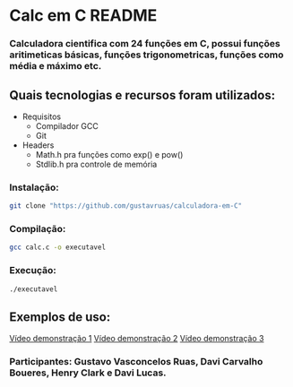 # Calc em C README
### Calculadora cientifica com 24 funções em C, possui funções aritimeticas básicas, funções trigonometricas, funções como média e máximo etc.
## Quais tecnologias e recursos foram utilizados:
* Requisitos
  * Compilador GCC
  * Git
* Headers
  * Math.h pra funções como exp() e pow()
  * Stdlib.h pra controle de memória
### Instalação: 
```bash
git clone "https://github.com/gustavruas/calculadora-em-C"
```
### Compilação: 
```bash
gcc calc.c -o executavel
```
### Execução:
```bash
./executavel
```
## Exemplos de uso:
[Vídeo demonstração 1](https://github.com/user-attachments/assets/c2c55ee6-e0b0-4b3e-b126-0b00d2896cb8)
[Vídeo demonstração 2](https://github.com/user-attachments/assets/2236a2d2-30fe-4817-b056-349b28325691)
[Vídeo demonstração 3](https://github.com/user-attachments/assets/a8169bfa-2d54-4855-b876-63cdeb3640df)

### Participantes: Gustavo Vasconcelos Ruas, Davi Carvalho Boueres, Henry Clark e Davi Lucas.
